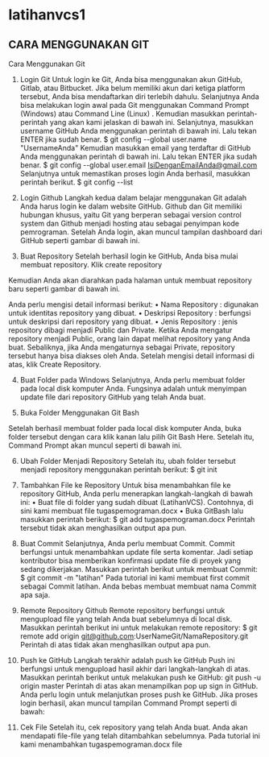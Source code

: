 # latihanvcs1
## CARA MENGGUNAKAN GIT
Cara Menggunakan Git
1. Login Git
Untuk login ke Git, Anda bisa menggunakan akun GitHub, Gitlab, atau Bitbucket. Jika belum memiliki akun dari ketiga platform tersebut, Anda bisa mendaftarkan diri terlebih dahulu. Selanjutnya Anda bisa melakukan login awal pada Git  menggunakan Command Prompt  (Windows) atau Command Line (Linux) . Kemudian masukkan perintah-perintah yang akan kami jelaskan di bawah ini.
Selanjutnya, masukkan username GitHub Anda menggunakan perintah di bawah ini. Lalu tekan ENTER jika sudah benar.
$ git config --global user.name "UsernameAnda"
Kemudian masukkan email yang terdaftar di GitHub Anda menggunakan perintah di bawah  ini. Lalu tekan ENTER jika sudah benar.
$ git config --global user.email IsiDenganEmailAnda@gmail.com
Selanjutnya untuk memastikan proses login Anda berhasil, masukkan perintah berikut.
$ git config --list
 

2. Login Github
Langkah kedua dalam belajar menggunakan Git adalah Anda harus login ke dalam website GitHub. Github dan Git memiliki hubungan khusus, yaitu Git yang berperan sebagai version control system dan Github menjadi hosting atau sebagai penyimpan kode pemrograman. Setelah Anda login, akan muncul tampilan dashboard dari GitHub seperti  gambar di bawah ini.  
3. Buat Repository
Setelah berhasil login ke GitHub, Anda bisa mulai membuat repository. Klik create repository
 
Kemudian Anda akan diarahkan pada halaman untuk membuat repository baru seperti gambar di bawah ini.
 

Anda perlu mengisi detail informasi berikut:
•	Nama Repository : digunakan untuk identitas repository yang dibuat.
•	Deskripsi Repository : berfungsi untuk deskripsi dari repository yang dibuat.
•	Jenis Repository   : jenis repository  dibagi menjadi Public dan Private. Ketika Anda mengatur repository menjadi Public, orang lain dapat melihat repository yang Anda buat. Sebaliknya, jika Anda mengaturnya sebagai Private, repository tersebut hanya bisa diakses oleh Anda.
Setelah mengisi detail informasi di atas, klik Create Repository.



4. Buat Folder pada Windows
Selanjutnya, Anda perlu membuat folder pada local disk komputer Anda. Fungsinya adalah untuk menyimpan update file dari repository GitHub yang telah Anda buat.
 
5. Buka Folder Menggunakan Git Bash
 
Setelah berhasil membuat folder pada local disk komputer Anda,  buka folder tersebut dengan cara klik kanan lalu pilih Git Bash Here. Setelah itu, Command Prompt akan muncul seperti di bawah ini. 
 

6. Ubah Folder Menjadi Repository
Setelah itu, ubah folder tersebut menjadi repository menggunakan perintah berikut:
$ git init

 



7. Tambahkan File ke Repository
Untuk bisa menambahkan file ke repository GitHub, Anda perlu menerapkan langkah-langkah di bawah ini:
•	Buat file di folder yang sudah dibuat (LatihanVCS). Contohnya, di sini kami membuat file tugaspemograman.docx
•	Buka GitBash lalu masukkan perintah berikut:
$ git add tugaspemograman.docx
Perintah tersebut tidak akan menghasilkan output apa pun.
8. Buat Commit 
Selanjutnya, Anda perlu membuat Commit. Commit berfungsi untuk menambahkan update file serta komentar. Jadi setiap kontributor bisa memberikan konfirmasi update file di proyek yang sedang dikerjakan. Masukkan perintah berikut untuk membuat Commit:
$ git commit -m "latihan"
Pada tutorial ini kami membuat first commit sebagai Commit latihan. Anda bebas membuat membuat nama Commit apa saja.
 

9. Remote Repository Github
Remote repository berfungsi untuk mengupload file yang telah Anda buat sebelumnya di local disk. Masukkan perintah berikut ini untuk melakukan remote repository:
$ git remote add origin git@github.com:UserNameGit/NamaRepository.git
Perintah di atas tidak akan menghasilkan output apa pun.
 



10. Push ke GitHub 
Langkah terakhir adalah push ke GitHub Push ini berfungsi untuk mengupload hasil akhir dari langkah-langkah di atas. Masukkan perintah berikut untuk melakukan push ke GitHub:
git push -u origin master
Perintah di atas akan menampilkan pop up sign in GitHub. Anda perlu login untuk melanjutkan proses push ke GitHub. 
Jika proses login berhasil, akan muncul tampilan Command Prompt seperti di bawah:
 

11. Cek File 
Setelah itu, cek repository yang telah Anda buat. Anda akan mendapati file-file yang telah ditambahkan sebelumnya. Pada tutorial ini kami menambahkan tugaspemograman.docx file
